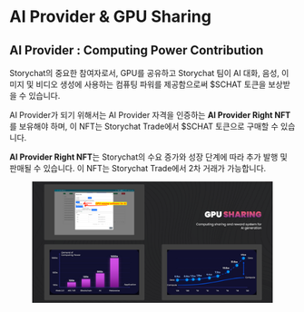 # AI Provider & GPU Sharing

## AI Provider : Computing Power Contribution

Storychat의 중요한 참여자로서, GPU를 공유하고 Storychat 팀이 AI 대화, 음성, 이미지 및 비디오 생성에 사용하는 컴퓨팅 파워를 제공함으로써 $SCHAT 토큰을 보상받을 수 있습니다.

AI Provider가 되기 위해서는 AI Provider 자격을 인증하는 **AI Provider Right NFT**를 보유해야 하며, 이 NFT는 Storychat Trade에서 $SCHAT 토큰으로 구매할 수 있습니다.

**AI Provider Right NFT**는 Storychat의 수요 증가와 성장 단계에 따라 추가 발행 및 판매될 수 있습니다. 이 NFT는 Storychat Trade에서 2차 거래가 가능합니다.

<figure><img src="../../.gitbook/assets/image (20).png" alt=""><figcaption></figcaption></figure>
